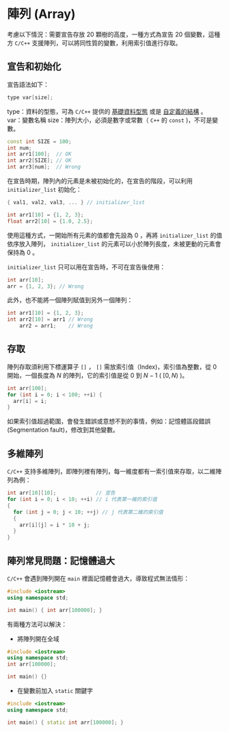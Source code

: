 # 陣列 (Array)

考慮以下情況：需要宣告存放 $20$ 顆樹的高度，一種方式為宣告 $20$ 個變數，這種方 `C/C++` 支援陣列，可以將同性質的變數，利用索引值進行存取。

## 宣告和初始化

宣告語法如下：

```cpp
type var[size];
```

type：資料的型態，可為 `C/C++` 提供的 [基礎資料型態](./type.md) 或是 [自定義的結構](./structure.md) 。
var：變數名稱
size：陣列大小，必須是數字或常數（ `C++` 的 `const` )，不可是變數。

```cpp
const int SIZE = 100;
int num;
int arr1[100];  // OK
int arr2[SIZE]; // OK
int arr3[num];  // Wrong
```

在宣告時期，陣列內的元素是未被初始化的，在宣告的階段，可以利用 `initializer_list` 初始化：

```cpp
{ val1, val2, val3, ... } // initializer_list
```

```cpp
int arr1[10] = {1, 2, 3};
float arr2[10] = {1.0, 2.5};
```

使用這種方式，一開始所有元素的值都會先設為 $0$ ，再將 `initializer_list` 的值依序放入陣列， `initializer_list` 的元素可以小於陣列長度，未被更動的元素會保持為 $0$ 。

 `initializer_list` 只可以用在宣告時，不可在宣告後使用：

```cpp
int arr[10];
arr = {1, 2, 3}; // Wrong
```

此外，也不能將一個陣列賦值到另外一個陣列：

```cpp
int arr1[10] = {1, 2, 3};
int arr2[10] = arr1 // Wrong
    arr2 = arr1;    // Wrong
```

## 存取

陣列存取須利用下標運算子 `[]` ， `[]` 需放索引值（Index)，索引值為整數，從 $0$ 開始，一個長度為 $N$ 的陣列，它的索引值是從 $0$ 到 $N-1$ ( $[0,N)$ )。

```cpp
int arr[100];
for (int i = 0; i < 100; ++i) {
  arr[i] = i;
}
```

如果索引值超過範圍，會發生錯誤或意想不到的事情，例如：記憶體區段錯誤 (Segmentation fault)，修改到其他變數。

## 多維陣列

 `C/C++` 支持多維陣列，即陣列裡有陣列，每一維度都有一索引值來存取，以二維陣列為例：

```cpp
int arr[10][10];             // 宣告
for (int i = 0; i < 10; ++i) // i 代表第一維的索引值
{
  for (int j = 0; j < 10; ++j) // j 代表第二維的索引值
  {
    arr[i][j] = i * 10 + j;
  }
}
```

## 陣列常見問題：記憶體過大

 `C/C++` 會遇到陣列開在 `main` 裡面記憶體會過大，導致程式無法情形：

```cpp
#include <iostream>
using namespace std;

int main() { int arr[100000]; }
```

有兩種方法可以解決：

- 將陣列開在全域

```cpp
#include <iostream>
using namespace std;
int arr[100000];

int main() {}
```

- 在變數前加入 `static` 關鍵字

```cpp
#include <iostream>
using namespace std;

int main() { static int arr[100000]; }
```
